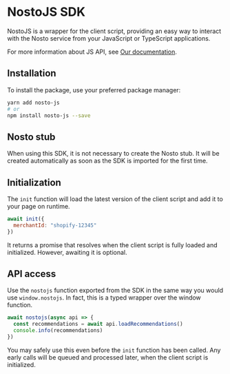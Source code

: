 # NostoJS SDK

NostoJS is a wrapper for the client script, providing an easy way to interact with the Nosto service from your JavaScript or TypeScript applications.

For more information about JS API, see [Our documentation](https://docs.nosto.com/techdocs/apis/frontend/js-apis).

## Installation

To install the package, use your preferred package manager:

```bash
yarn add nosto-js
# or
npm install nosto-js --save
```

## Nosto stub

When using this SDK, it is not necessary to create the Nosto stub. It will be created automatically as soon as the SDK is imported for the first time.

## Initialization

The `init` function will load the latest version of the client script and add it to your page on runtime.

```js
await init({
  merchantId: "shopify-12345"
})
```

It returns a promise that resolves when the client script is fully loaded and initialized. However, awaiting it is optional.

## API access

Use the `nostojs` function exported from the SDK in the same way you would use `window.nostojs`. In fact, this is a typed wrapper over the window function.

```js
await nostojs(async api => {
  const recommendations = await api.loadRecommendations()
  console.info(recommendations)
})
```

You may safely use this even before the `init` function has been called. Any early calls will be queued and processed later, when the client script is initialized.